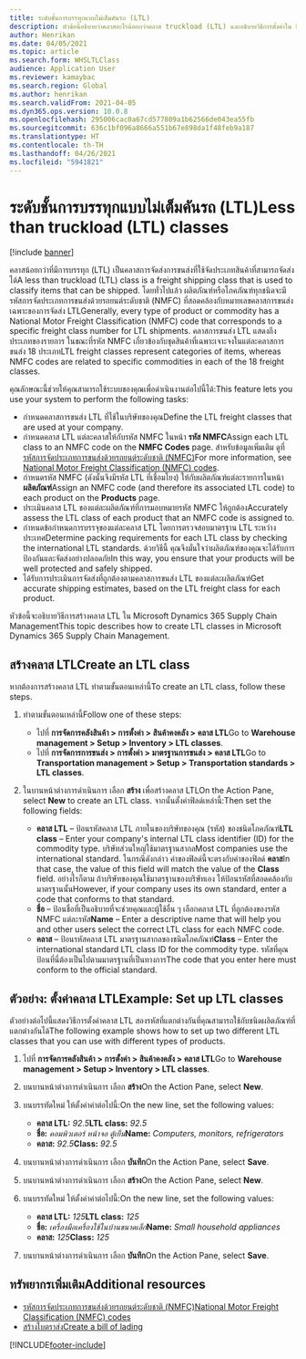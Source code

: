```yaml
---
title: ระดับชั้นการบรรทุกแบบไม่เต็มคันรถ (LTL)
description: หัวข้อนี้อธิบายว่าคลาสอะไรน้อยกว่าคลาส truckload (LTL) และอธิบายวิธีการตั้งค่าใน Microsoft Dynamics 365 Supply Chain Management
author: Henrikan
ms.date: 04/05/2021
ms.topic: article
ms.search.form: WHSLTLClass
audience: Application User
ms.reviewer: kamaybac
ms.search.region: Global
ms.author: henrikan
ms.search.validFrom: 2021-04-05
ms.dyn365.ops.version: 10.0.8
ms.openlocfilehash: 295006cac0a67cd577809a1b62566de043ea55fb
ms.sourcegitcommit: 636c1bf096a8666a551b67e898da1f48feb9a187
ms.translationtype: HT
ms.contentlocale: th-TH
ms.lasthandoff: 04/26/2021
ms.locfileid: "5941821"
---
```

# <a name="less-than-truckload-ltl-classes"></a><span data-ttu-id="13fcc-103">ระดับชั้นการบรรทุกแบบไม่เต็มคันรถ (LTL)</span><span class="sxs-lookup"><span data-stu-id="13fcc-103">Less than truckload (LTL) classes</span></span>

[!include [banner](../includes/banner.md)]

<span data-ttu-id="13fcc-104">คลาสน้อยกว่าที่มีการบรรทุก (LTL) เป็นคลาสการจัดส่งการขนส่งที่ใช้จัดประเภทสินค้าที่สามารถจัดส่งได้</span><span class="sxs-lookup"><span data-stu-id="13fcc-104">A less than truckload (LTL) class is a freight shipping class that is used to classify items that can be shipped.</span></span> <span data-ttu-id="13fcc-105">โดยทั่วไปแล้ว ผลิตภัณฑ์หรือโภคภัณฑ์ทุกชนิดจะมีรหัสการจัดประเภทการขนส่งด้วยรถยนต์ระดับชาติ (NMFC) ที่สอดคล้องกับหมายเลขคลาสการขนส่งเฉพาะของการจัดส่ง LTL</span><span class="sxs-lookup"><span data-stu-id="13fcc-105">Generally, every type of product or commodity has a National Motor Freight Classification (NMFC) code that corresponds to a specific freight class number for LTL shipments.</span></span> <span data-ttu-id="13fcc-106">คลาสการขนส่ง LTL แสดงถึงประเภทของรายการ ในขณะที่รหัส NMFC เกี่ยวข้องกับชุดสินค้าที่เฉพาะเจาะจงในแต่ละคลาสการขนส่ง 18 ประเภท</span><span class="sxs-lookup"><span data-stu-id="13fcc-106">LTL freight classes represent categories of items, whereas NMFC codes are related to specific commodities in each of the 18 freight classes.</span></span>

<span data-ttu-id="13fcc-107">คุณลักษณะนี้ช่วยให้คุณสามารถใช้ระบบของคุณเพื่อดำเนินงานต่อไปนี้ได้:</span><span class="sxs-lookup"><span data-stu-id="13fcc-107">This feature lets you use your system to perform the following tasks:</span></span>

- <span data-ttu-id="13fcc-108">กําหนดคลาสการขนส่ง LTL ที่ใช้ในบริษัทของคุณ</span><span class="sxs-lookup"><span data-stu-id="13fcc-108">Define the LTL freight classes that are used at your company.</span></span>
- <span data-ttu-id="13fcc-109">กําหนดคลาส LTL แต่ละคลาสให้กับรหัส NMFC ในหน้า **รหัส NMFC**</span><span class="sxs-lookup"><span data-stu-id="13fcc-109">Assign each LTL class to an NMFC code on the **NMFC Codes** page.</span></span> <span data-ttu-id="13fcc-110">สำหรับข้อมูลเพิ่มเติม ดูที่ [รหัสการจัดประเภทการขนส่งด้วยรถยนต์ระดับชาติ (NMFC)](nmfc-codes.md)</span><span class="sxs-lookup"><span data-stu-id="13fcc-110">For more information, see [National Motor Freight Classification (NMFC) codes](nmfc-codes.md).</span></span>
- <span data-ttu-id="13fcc-111">กําหนดรหัส NMFC (ดังนั้นจึงมีรหัส LTL ที่เชื่อมโยง) ให้กับผลิตภัณฑ์แต่ละรายการในหน้า **ผลิตภัณฑ์**</span><span class="sxs-lookup"><span data-stu-id="13fcc-111">Assign an NMFC code (and therefore its associated LTL code) to each product on the **Products** page.</span></span>
- <span data-ttu-id="13fcc-112">ประเมินคลาส LTL ของแต่ละผลิตภัณฑ์ที่การมอบหมายรหัส NMFC ให้ถูกต้อง</span><span class="sxs-lookup"><span data-stu-id="13fcc-112">Accurately assess the LTL class of each product that an NMFC code is assigned to.</span></span>
- <span data-ttu-id="13fcc-113">กําหนดข้อกําหนดการบรรจุของแต่ละคลาส LTL โดยการตรวจสอบมาตรฐาน LTL ระหว่างประเทศ</span><span class="sxs-lookup"><span data-stu-id="13fcc-113">Determine packing requirements for each LTL class by checking the international LTL standards.</span></span> <span data-ttu-id="13fcc-114">ด้วยวิธีนี้ คุณจึงมั่นใจว่าผลิตภัณฑ์ของคุณจะได้รับการป้องกันและจัดส่งอย่างปลอดภัย</span><span class="sxs-lookup"><span data-stu-id="13fcc-114">In this way, you ensure that your products will be well protected and safely shipped.</span></span>
- <span data-ttu-id="13fcc-115">ได้รับการประเมินการจัดส่งที่ถูกต้องตามคลาสการขนส่ง LTL ของแต่ละผลิตภัณฑ์</span><span class="sxs-lookup"><span data-stu-id="13fcc-115">Get accurate shipping estimates, based on the LTL freight class for each product.</span></span>

<span data-ttu-id="13fcc-116">หัวข้อนี้จะอธิบายวิธีการสร้างคลาส LTL ใน Microsoft Dynamics 365 Supply Chain Management</span><span class="sxs-lookup"><span data-stu-id="13fcc-116">This topic describes how to create LTL classes in Microsoft Dynamics 365 Supply Chain Management.</span></span>

## <a name="create-an-ltl-class"></a><span data-ttu-id="13fcc-117">สร้างคลาส LTL</span><span class="sxs-lookup"><span data-stu-id="13fcc-117">Create an LTL class</span></span>

<span data-ttu-id="13fcc-118">หากต้องการสร้างคลาส LTL ทำตามขั้นตอนเหล่านี้</span><span class="sxs-lookup"><span data-stu-id="13fcc-118">To create an LTL class, follow these steps.</span></span>

1. <span data-ttu-id="13fcc-119">ทำตามขั้นตอนเหล่านี้</span><span class="sxs-lookup"><span data-stu-id="13fcc-119">Follow one of these steps:</span></span>

    - <span data-ttu-id="13fcc-120">ไปที่ **การจัดการคลังสินค้า \> การตั้งค่า \> สินค้าคงคลัง \> คลาส LTL**</span><span class="sxs-lookup"><span data-stu-id="13fcc-120">Go to **Warehouse management \> Setup \> Inventory \> LTL classes**.</span></span>
    - <span data-ttu-id="13fcc-121">ไปที่ **การจัดการการขนส่ง \> การตั้งค่า \> มาตรฐานการขนส่ง \> คลาส LTL**</span><span class="sxs-lookup"><span data-stu-id="13fcc-121">Go to **Transportation management \> Setup \> Transportation standards \> LTL classes**.</span></span>

2. <span data-ttu-id="13fcc-122">ในบานหน้าต่างการดำเนินการ เลือก **สร้าง** เพื่อสร้างคลาส LTL</span><span class="sxs-lookup"><span data-stu-id="13fcc-122">On the Action Pane, select **New** to create an LTL class.</span></span> <span data-ttu-id="13fcc-123">จากนั้นตั้งค่าฟิลด์เหล่านี้:</span><span class="sxs-lookup"><span data-stu-id="13fcc-123">Then set the following fields:</span></span>

    - <span data-ttu-id="13fcc-124">**คลาส LTL** – ป้อนรหัสคลาส LTL ภายในของบริษัทของคุณ (รหัส) ของชนิดโภคภัณฑ์</span><span class="sxs-lookup"><span data-stu-id="13fcc-124">**LTL class** – Enter your company's internal LTL class identifier (ID) for the commodity type.</span></span> <span data-ttu-id="13fcc-125">บริษัทส่วนใหญ่ใช้มาตรฐานสากล</span><span class="sxs-lookup"><span data-stu-id="13fcc-125">Most companies use the international standard.</span></span> <span data-ttu-id="13fcc-126">ในกรณีดังกล่าว ค่าของฟิลด์นี้จะตรงกับค่าของฟิลด์ **คลาส**</span><span class="sxs-lookup"><span data-stu-id="13fcc-126">In that case, the value of this field will match the value of the **Class** field.</span></span> <span data-ttu-id="13fcc-127">อย่างไรก็ตาม ถ้าบริษัทของคุณใช้มาตรฐานของบริษัทเอง ให้ป้อนรหัสที่สอดคล้องกับมาตรฐานนั้น</span><span class="sxs-lookup"><span data-stu-id="13fcc-127">However, if your company uses its own standard, enter a code that conforms to that standard.</span></span>
    - <span data-ttu-id="13fcc-128">**ชื่อ** – ป้อนชื่อที่เป็นอธิบายที่จะช่วยคุณและผู้ใช้อื่น ๆ เลือกคลาส LTL ที่ถูกต้องของรหัส NMFC แต่ละรหัส</span><span class="sxs-lookup"><span data-stu-id="13fcc-128">**Name** – Enter a descriptive name that will help you and other users select the correct LTL class for each NMFC code.</span></span>
    - <span data-ttu-id="13fcc-129">**คลาส** – ป้อนรหัสคลาส LTL มาตรฐานสากลของชนิดโภคภัณฑ์</span><span class="sxs-lookup"><span data-stu-id="13fcc-129">**Class** – Enter the international standard LTL class ID for the commodity type.</span></span> <span data-ttu-id="13fcc-130">รหัสที่คุณป้อนที่นี่ต้องเป็นไปตามมาตรฐานที่เป็นทางการ</span><span class="sxs-lookup"><span data-stu-id="13fcc-130">The code that you enter here must conform to the official standard.</span></span>

## <a name="example-set-up-ltl-classes"></a><span data-ttu-id="13fcc-131">ตัวอย่าง: ตั้งค่าคลาส LTL</span><span class="sxs-lookup"><span data-stu-id="13fcc-131">Example: Set up LTL classes</span></span>

<span data-ttu-id="13fcc-132">ตัวอย่างต่อไปนี้แสดงวิธีการตั้งค่าคลาส LTL สองรหัสที่แตกต่างกันที่คุณสามารถใช้กับชนิดผลิตภัณฑ์ที่แตกต่างกันได้</span><span class="sxs-lookup"><span data-stu-id="13fcc-132">The following example shows how to set up two different LTL classes that you can use with different types of products.</span></span>

1. <span data-ttu-id="13fcc-133">ไปที่ **การจัดการคลังสินค้า \> การตั้งค่า \> สินค้าคงคลัง \> คลาส LTL**</span><span class="sxs-lookup"><span data-stu-id="13fcc-133">Go to **Warehouse management \> Setup \> Inventory \> LTL classes**.</span></span>
1. <span data-ttu-id="13fcc-134">บนบานหน้าต่างการดำเนินการ เลือก **สร้าง**</span><span class="sxs-lookup"><span data-stu-id="13fcc-134">On the Action Pane, select **New**.</span></span>
1. <span data-ttu-id="13fcc-135">บนบรรทัดใหม่ ให้ตั้งค่าค่าต่อไปนี้:</span><span class="sxs-lookup"><span data-stu-id="13fcc-135">On the new line, set the following values:</span></span>

    - <span data-ttu-id="13fcc-136">**คลาส LTL:** *92.5*</span><span class="sxs-lookup"><span data-stu-id="13fcc-136">**LTL class:** *92.5*</span></span>
    - <span data-ttu-id="13fcc-137">**ชื่อ:** *คอมพิวเตอร์ หน้าจอ ตู้เย็น*</span><span class="sxs-lookup"><span data-stu-id="13fcc-137">**Name:** *Computers, monitors, refrigerators*</span></span>
    - <span data-ttu-id="13fcc-138">**คลาส:** *92.5*</span><span class="sxs-lookup"><span data-stu-id="13fcc-138">**Class:** *92.5*</span></span>

1. <span data-ttu-id="13fcc-139">บนบานหน้าต่างการดำเนินการ เลือก **บันทึก**</span><span class="sxs-lookup"><span data-stu-id="13fcc-139">On the Action Pane, select **Save**.</span></span>
1. <span data-ttu-id="13fcc-140">บนบานหน้าต่างการดำเนินการ เลือก **สร้าง**</span><span class="sxs-lookup"><span data-stu-id="13fcc-140">On the Action Pane, select **New**.</span></span>
1. <span data-ttu-id="13fcc-141">บนบรรทัดใหม่ ให้ตั้งค่าค่าต่อไปนี้:</span><span class="sxs-lookup"><span data-stu-id="13fcc-141">On the new line, set the following values:</span></span>

    - <span data-ttu-id="13fcc-142">**คลาส LTL:** *125*</span><span class="sxs-lookup"><span data-stu-id="13fcc-142">**LTL class:** *125*</span></span>
    - <span data-ttu-id="13fcc-143">**ชื่อ:** *เครื่องมือเครื่องใช้ในบ้านขนาดเล็ก*</span><span class="sxs-lookup"><span data-stu-id="13fcc-143">**Name:** *Small household appliances*</span></span>
    - <span data-ttu-id="13fcc-144">**คลาส:** *125*</span><span class="sxs-lookup"><span data-stu-id="13fcc-144">**Class:** *125*</span></span>

1. <span data-ttu-id="13fcc-145">บนบานหน้าต่างการดำเนินการ เลือก **บันทึก**</span><span class="sxs-lookup"><span data-stu-id="13fcc-145">On the Action Pane, select **Save**.</span></span>

## <a name="additional-resources"></a><span data-ttu-id="13fcc-146">ทรัพยากรเพิ่มเติม</span><span class="sxs-lookup"><span data-stu-id="13fcc-146">Additional resources</span></span>

- [<span data-ttu-id="13fcc-147">รหัสการจัดประเภทการขนส่งด้วยรถยนต์ระดับชาติ (NMFC)</span><span class="sxs-lookup"><span data-stu-id="13fcc-147">National Motor Freight Classification (NMFC) codes</span></span>](nmfc-codes.md)
- [<span data-ttu-id="13fcc-148">สร้างใบตราส่ง</span><span class="sxs-lookup"><span data-stu-id="13fcc-148">Create a bill of lading</span></span>](create-bill-of-lading.md)

[!INCLUDE[footer-include](../../includes/footer-banner.md)]

